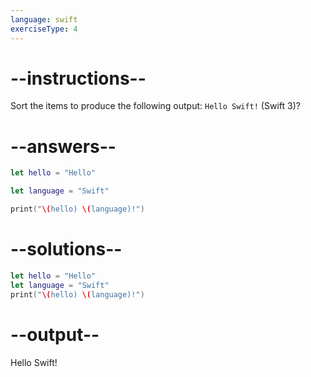 ```yaml
---
language: swift
exerciseType: 4
---
```


# --instructions--

Sort the items to produce the following output: `Hello Swift!` (Swift 3)?

# --answers--

```swift
let hello = "Hello"
```

```swift
let language = "Swift"
```

```swift
print("\(hello) \(language)!")
```

# --solutions--

```swift
let hello = "Hello"
let language = "Swift"
print("\(hello) \(language)!")
```

# --output--

Hello Swift!
